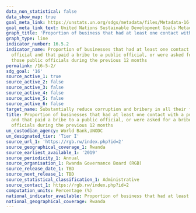 ```yaml
---
data_non_statistical: false
data_show_map: true
goal_meta_link: https://unstats.un.org/sdgs/metadata/files/Metadata-16-05-02.pdf
goal_meta_link_text: United Nations Sustainable Development Goals Metadata (pdf 1361kB)
graph_title: 'Proportion of business that had at least one contact with a public official and that  paid a bribe to a public official, or were asked for a bribe by those public officials, during the previous 12 months'
graph_type: line
indicator_number: 16.5.2
indicator_name: Proportion of businesses that had at least one contact with a public
  official and that paid a bribe to a public official, or were asked for a bribe by
  those public officials during the previous 12 months
permalink: /16-5-2/
sdg_goal: '16'
source_active_1: true
source_active_2: false
source_active_3: false
source_active_4: false
source_active_5: false
source_active_6: false
target_name: Substantially reduce corruption and bribery in all their forms
title: Proportion of businesses that had at least one contact with a public official
  and that paid a bribe to a public official, or were asked for a bribe by those public
  officials during the previous 12 months
un_custodian_agency: World Bank,UNODC
un_designated_tier: 'Tier I'
source_url_1: 'https://rgb.rw/index.php?id=2'
source_geographical_coverage_1: Rwanda
source_earliest_available_1: '2019'
source_periodicity_1: Annual
source_organisation_1: Rwanda Governance Board (RGB)
source_release_date_1: TBD
source_next_release_1: TBD
source_statistical_classification_1: Administrative
source_contact_1: https://rgb.rw/index.php?id=2
computation_units: Percentage (%)
national_indicator_available: Proportion of business that had at least one contact with a public official and that  paid a bribe to a public official, or were asked for a bribe by those public officials, during the previous 12 months
national_geographical_coverage: Rwanda
---
```

